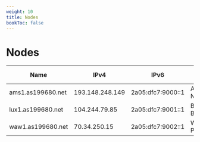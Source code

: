 ```yaml
---
weight: 10
title: Nodes
bookToc: false
---
```


# Nodes

| Name              | IPv4            | IPv6              | Location            | Wireguard pubkey |
|-------------------|-----------------|-------------------|---------------------|------------------|
| ams1.as199680.net | 193.148.248.149 | 2a05:dfc7:9000::1 | Amsterdam, NL, iFog | to be added      |
| lux1.as199680.net | 104.244.79.85   | 2a05:dfc7:9001::1 | Bissen, LU, BuyVM   | to be added      |
| waw1.as199680.net | 70.34.250.15    | 2a05:dfc7:9002::1 | Warsaw, PL, Vultr   | to be added      |
